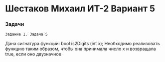 # Шестаков Михаил ИТ-2 Вариант 5


### Задачи

`Задание 1. Задача 5`

Дана сигнатура функции: bool is2Digits (int x);
Необходимо реализовать функцию таким образом, чтобы она принимала число
x и возвращала true, если оно двузначное
